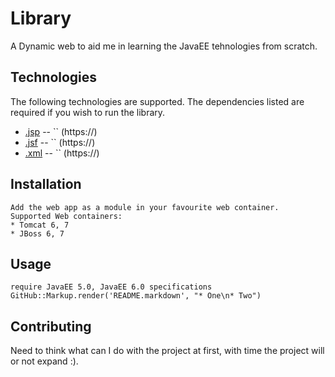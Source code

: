 Library
=============

A Dynamic web to aid me in learning the JavaEE tehnologies from scratch.

Technologies
-------

The following technologies are supported.  The dependencies listed are required if
you wish to run the library.

* [.jsp](http://) -- `` (https://)
* [.jsf](http://) -- `` (https://)
* [.xml](http://) -- `` (https://)


Installation
-----------

    Add the web app as a module in your favourite web container.
    Supported Web containers:
    * Tomcat 6, 7
    * JBoss 6, 7

Usage
-----

    require JavaEE 5.0, JavaEE 6.0 specifications
    GitHub::Markup.render('README.markdown', "* One\n* Two")

Contributing
------------

Need to think what can I do with the project at first, with time the project will or not expand :).


[r2h]: http://
[r2hc]: http://
[1]: http://
